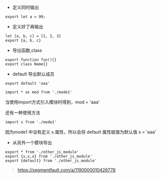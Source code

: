 * 定义同时输出
```
export let a = 99;
```

* 定义好了再输出
```
let [a, b, c] = [1, 2, 3]
export {a, b, c} 
```

* 导出函数,class
```
export function fun(){}
export class Name{}
```

* default
导出默认成员
```
export default 'aaa'
```

```
import * as mod from './mode1'
```
当使用import方式引入模块时得到，mod = 'aaa'

还有一种使用方法
```
import s from './mode1'
```
因为mode1 中没有定义 s 属性，所以会将 default 属性赋值为默认值 s = 'aaa'

* 从另外一个模块导出
```
export * from './other_js_module'
export {x,x,x} from './other_js_module'
export {default} from './other_js_module'
```


> https://segmentfault.com/a/1190000010426778
